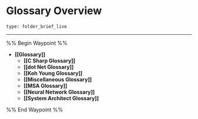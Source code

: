 # Glossary Overview
 
```ccard
type: folder_brief_live
```
 
---

%% Begin Waypoint %%
- **[[Glossary]]**
	- **[[C Sharp Glossary]]**
	- **[[dot Net Glossary]]**
	- **[[Koh Young Glossary]]**
	- **[[Miscellaneous Glossary]]**
	- **[[MSA Glossary]]**
	- **[[Neural Network Glossary]]**
	- **[[System Architect Glossary]]**

%% End Waypoint %%